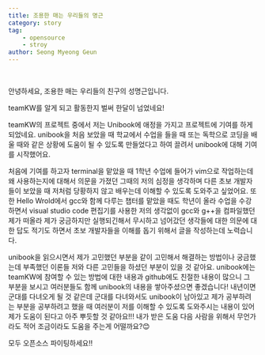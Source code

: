 ```yaml
---
title: 조용한 매는 우리들의 명근
category: story
tag: 
    - opensource
    - stroy
author: Seong Myeong Geun
---
```


<br> 

안녕하세요, 조용한 매는 우리들의 친구의 성명근입니다.

teamKW를 알게 되고 활동한지 벌써 한달이 넘었네요! 

teamKW의 프로젝트 중에서 저는 Unibook에 애정을 가지고 프로젝트에 기여를 하게 되었네요. unibook을 처음 보았을 때 학교에서 수업을 들을 때 또는 독학으로 코딩을 배울 때와 같은 상황에 도움이 될 수 있도록 만들었다고 하여 끌려서 unibook에 대해 기여를 시작했어요.

처음에 기여를 하고자 terminal을 맡았을 때 1학년 수업에 들어가 vim으로 작업하는데 왜 사용하는지에 대해서 의문을 가졌던 그때의 저의 심정을 생각하며 다른 초보 개발자들이 보았을 때 저처럼 당황하지 않고 배우는데 이해할 수 있도록 도와주고 싶었어요. 또한 Hello Wrold에서 gcc와 함께 다루는 챕터를 맡았을 때도 학년이 올라 수업을 수강하면서 visual studio code 편집기를 사용한 저의 생각없이 gcc와 g++을 컴파일했던 제가 떠올라 제가 궁금하지만 실행되긴해서 무시하고 넘어갔던 생각들에 대한 의문에 대한 답도 적기도 하면서 초보 개발자들을 이해를 돕기 위해서 글을 작성하는데 노력습니다.

unibook을 읽으시면서 제가 고민했던 부분을 같이 고민해서 해결하는 방법이나 궁금했는데 부족했던 이론들 저와 다른 고민들을 하셨던 부분이 있을 것 같아요. unibook에는 teamKW에 참여할 수 있는 방법에 대한 내용과 github에도 친절한 내용이 많으니 그 부분을 보시고 여러분들도 함께 unibook의 내용을 쌓아주셨으면 좋겠습니다! 내년이면 군대를 다녀오게 될 것 같은데 군대를 다녀와서도 unibook이 남아있고 제가 공부하려는 부분을 공부하려고 했을 때 여러분이 저를 이해할 수 있도록 도와주시는 내용이 있어 제가 도움이 된다고 아주 뿌듯할 것 같아요!!! 내가 받은 도움 다음 사람을 위해서 무언가라도 적어 조금이라도 도움을 주는게 어떨까요?😊

모두 오픈소스 파이팅하세요!!